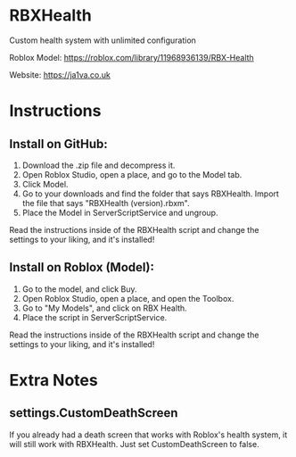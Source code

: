 # RBXHealth
Custom health system with unlimited configuration

Roblox Model: https://roblox.com/library/11968936139/RBX-Health

Website: https://ja1va.co.uk

# Instructions

## Install on GitHub:

1) Download the .zip file and decompress it.
2) Open Roblox Studio, open a place, and go to the Model tab.
3) Click Model.
4) Go to your downloads and find the folder that says RBXHealth. Import the file that says "RBXHealth (version).rbxm".
5) Place the Model in ServerScriptService and ungroup.

Read the instructions inside of the RBXHealth script and change the settings to your liking, and it's installed!

## Install on Roblox (Model):

1) Go to the model, and click Buy.
2) Open Roblox Studio, open a place, and open the Toolbox.
3) Go to "My Models", and click on RBX Health.
4) Place the script in ServerScriptService.

Read the instructions inside of the RBXHealth script and change the settings to your liking, and it's installed!

# Extra Notes

## settings.CustomDeathScreen
If you already had a death screen that works with Roblox's health system, it will still work with RBXHealth. Just set CustomDeathScreen to false.
